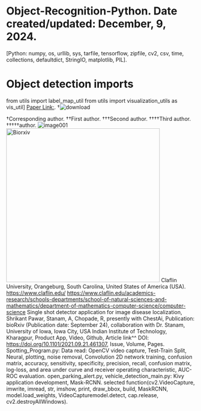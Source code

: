 # Object-Recognition-Python. Date created/updated: December, 9, 2024.
[Python: numpy, os, urllib, sys, tarfile, tensorflow, zipfile, cv2, csv, time, collections, defaultdict, StringIO, matplotlib, PIL].

# Object detection imports
from utils import label_map_util
from utils import visualization_utils as vis_util]
[Paper Link:](https://www.biorxiv.org/content/10.1101/2021.09.21.461307v1).
†![download](https://github.com/user-attachments/assets/5a024ba4-aaed-4383-af98-8ed9deec8c36)

†Corresponding author. ††First author. †††Second author. ††††Third author. †††††author.
![image001](https://user-images.githubusercontent.com/25118302/221754697-94c9468a-e187-407c-ac26-8f86a58fc3a8.png)
<img width="409" alt="Biorxiv" src="https://github.com/spawar2/Object-Recognition-Python/assets/25118302/87db1c67-25aa-428b-856c-a679310fe91b">
Claflin University, Orangeburg, South Carolina, United States of America (USA). 
https://www.claflin.edu/
https://www.claflin.edu/academics-research/schools-departments/school-of-natural-sciences-and-mathematics/department-of-mathematics-computer-science/computer-science
Single shot detector application for image disease localization, Shrikant Pawar, Stanam, A, Chopade, R, presently with ChestAi, Publication: bioRxiv (Publication date: September 24), collaboration with Dr. Stanam, University of Iowa, Iowa City, USA Indian Institute of Technology, Kharagpur, Product App, Video, Github, Article link^^ DOI: https://doi.org/10.1101/2021.09.21.461307, Issue, Volume, Pages.
Spotting_Program.py: Data read: OpenCV video capture, Test-Train Split, Neural, plotting, noise removal, Convolution 2D network training, confusion matrix, accuracy, sensitivity, specificity, precision, recall, confusion matrix, log-loss, and area under curve and receiver operating characteristic, AUC-ROC evaluation.
open_parking_alert.py, vehicle_detection_main.py: Kivy application development, Mask-RCNN.
selected function(cv2.VideoCapture, imwrite, imread, str, imshow, print, draw_bbox, build, MaskRCNN, model.load_weights, VideoCapturemodel.detect, cap.release, cv2.destroyAllWindows).
